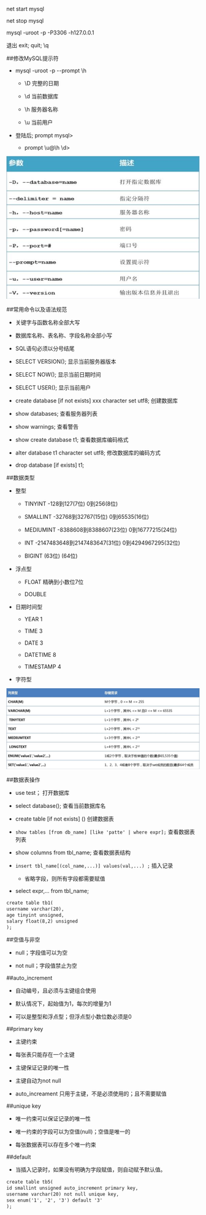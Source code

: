 net start mysql

net stop mysql

mysql -uroot -p -P3306 -h127.0.0.1

退出    exit;    quit;    \q




##修改MySQL提示符

- mysql -uroot -p --prompt \h

    - \D    完整的日期
    
    - \d    当前数据库
    
    - \h    服务器名称
    
    - \u    当前用户

- 登陆后;    prompt mysql>

    - prompt \u@\h \d>
    
![](/assets/360截图20180517233215901.jpg)
    
    


##常用命令以及语法规范

- 关键字与函数名称全部大写

- 数据库名称、表名称、字段名称全部小写

- SQL语句必须以分号结尾

- SELECT VERSION(); 显示当前服务器版本

- SELECT NOW(); 显示当前日期时间

- SELECT USER(); 显示当前用户

- create database [if not exists] xxx character set utf8;    创建数据库

- show databases;    查看服务器列表

- show warnings;    查看警告

- show create database t1;    查看数据库编码格式

- alter database t1 character set utf8;    修改数据库的编码方式

- drop database [if exists] t1;




##数据类型

- 整型

    - TINYINT    -128到127(7位)    0到256(8位)
    
    - SMALLINT    -32768到32767(15位)    0到65535(16位)
    
    - MEDIUMINT    -8388608到8388607(23位)    0到16777215(24位)
    
    - INT    -2147483648到2147483647(31位)    0到4294967295(32位)
    
    - BIGINT    (63位)    (64位)
    
- 浮点型

    - FLOAT    精确到小数位7位
    
    - DOUBLE
    
- 日期时间型
    
    - YEAR    1
    
    - TIME    3
    
    - DATE    3
    
    - DATETIME    8
    
    - TIMESTAMP    4
    
- 字符型

![](/assets/360截图20180518004226274.jpg)





##数据表操作

- use test；    打开数据库

- select database();    查看当前数据库名

- create table [if not exists] ()    创建数据表

- `show tables [from db_name] [like 'patte' | where expr];`    查看数据表列表

- show columns from tbl_name;    查看数据表结构

- `insert tbl_name[(col_name,...)] values(val,...) ;`   插入记录

    - 省略字段，则所有字段都需要赋值
    
- select expr,... from tbl_name;

```mysql
create table tb1(
username varchar(20),
age tinyint unsigned,
salary float(8,2) unsigned
);
```




##空值与非空

- null；字段值可以为空

- not null；字段值禁止为空




##auto_increment

- 自动编号，且必须与主键组合使用

- 默认情况下，起始值为1，每次的增量为1

- 可以是整型和浮点型；但浮点型小数位数必须是0




##primary key

- 主键约束

- 每张表只能存在一个主键

- 主键保证记录的唯一性

- 主键自动为not null

- auto_increament 只用于主键，不是必须使用的；且不需要赋值




##unique key

- 唯一约束可以保证记录的唯一性

- 唯一约束的字段可以为空值(null)；空值是唯一的

- 每张数据表可以存在多个唯一约束




##default

- 当插入记录时，如果没有明确为字段赋值，则自动赋予默认值。

```
create table tb5(
id smallint unsigned auto_increment primary key,
username varchar(20) not null unique key,
sex enum('1', '2', '3') default '3'
);
```





































